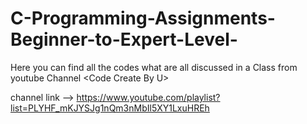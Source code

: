 # C-Programming-Assignments-Beginner-to-Expert-Level-
Here you can find all the codes what are all discussed in a Class from youtube Channel &lt;Code Create By U>

channel link --> https://www.youtube.com/playlist?list=PLYHF_mKJYSJg1nQm3nMbIl5XY1LxuHREh
